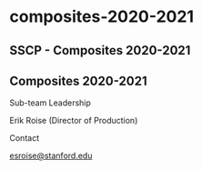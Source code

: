 # composites-2020-2021

## SSCP - Composites 2020-2021

## Composites 2020-2021

&#x20;Sub-team Leadership

&#x20;Erik Roise (Director of Production)

&#x20;Contact

esroise@stanford.edu
